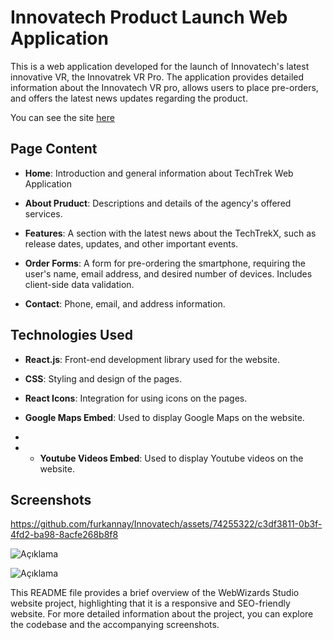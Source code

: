 # Innovatech Product Launch Web Application

This is a web application developed for the launch of Innovatech's latest innovative VR, the Innovatrek VR Pro. The application provides detailed information about the Innovatech VR pro, allows users to place pre-orders, and offers the latest news updates regarding the product.

You can see the site [here](https://innovatech-nine.vercel.app)

## Page Content

- **Home**: Introduction and general information about TechTrek Web Application
  
- **About Pruduct**: Descriptions and details of the agency's offered services.
  
- **Features**: A section with the latest news about the TechTrekX, such as release dates, updates, and other important events.

- **Order Forms**: A form for pre-ordering the smartphone, requiring the user's name, email address, and desired number of devices. Includes client-side data validation.
  
- **Contact**: Phone, email, and address information.

## Technologies Used

- **React.js**: Front-end development library used for the website.
  
- **CSS**: Styling and design of the pages.
  
- **React Icons**: Integration for using icons on the pages.
  
- **Google Maps Embed**: Used to display Google Maps on the website.
- 
- - **Youtube Videos Embed**: Used to display Youtube videos on the website.

## Screenshots

https://github.com/furkannay/Innovatech/assets/74255322/c3df3811-0b3f-4fd2-ba98-8acfe268b8f8




![Açıklama](https://github.com/furkannay/TechTrek/assets/74255322/9a7e0802-872f-4df5-9e15-6af14ea1b152)

![Açıklama](https://github.com/furkannay/TechTrek/assets/74255322/9397c75e-a60b-4ba8-88a1-db0f3690f450)

This README file provides a brief overview of the WebWizards Studio website project, highlighting that it is a responsive and SEO-friendly website. For more detailed information about the project, you can explore the codebase and the accompanying screenshots.

